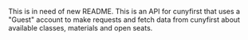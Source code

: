 This is in need of new README. This is an API for cunyfirst that uses a "Guest" account to make requests and fetch data from cunyfirst about available classes, materials and open seats. 

